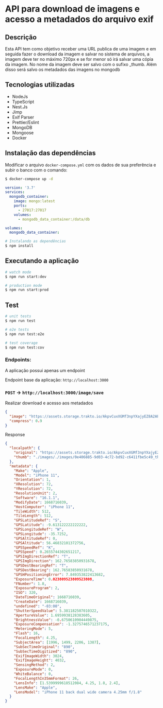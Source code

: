 # API para download de imagens e acesso a metadados do arquivo exif

## Descrição

Esta API tem como objetivo receber uma URL publica de uma imagem e em seguida fazer o download da imagem e salvar no sistema de arquivos, a imagem deve ter no máximo 720px e se for menor só irá salvar uma cópia da imagem. No nome da imagem deve ser salvo com o sufixo \_thumb. Além disso será salvo os metadados das imagens no mongodb

## Tecnologias utilizadas

- NodeJs
- TypeScript
- Nest.Js
- Jimp
- Exif Parser
- Prettier/Eslint
- MongoDB
- Mongoose
- Docker

## Instalação das dependências

Modificar o arquivo `docker-compose.yml` com os dados de sua preferência e subir o banco com o comando:

```bash
$ docker-compose up -d
```

```yml
version: '3.7'
services:
  mongodb_container:
    image: mongo:latest
    ports:
      - 27017:27017
    volumes:
      - mongodb_data_container:/data/db

volumes:
  mongodb_data_container:
```

```bash
# Instalando as dependências
$ npm install
```

## Executando a aplicação

```bash
# watch mode
$ npm run start:dev

# production mode
$ npm run start:prod
```

## Test

```bash
# unit tests
$ npm run test

# e2e tests
$ npm run test:e2e

# test coverage
$ npm run test:cov
```

### Endpoints:

A aplicação possui apenas um endpoint

Endpoint base da aplicação: `http://localhost:3000`

### `POST` -> `http://localhost:3000/image/save`

Realizar download e acesso aos metadados

```json
{
  "image": "https://assets.storage.trakto.io/AkpvCuxXGMf3npYXajyEZ8A2APn2/0e406885-9d03-4c72-bd92-c6411fbe5c49.jpeg",
  "compress": 0.9
}
```

Response

```json
{
  "localpath": {
    "original": "https://assets.storage.trakto.io/AkpvCuxXGMf3npYXajyEZ8A2APn2/0e406885-9d03-4c72-bd92-c6411fbe5c49.jpeg",
    "thumb": "./images/./images/0e406885-9d03-4c72-bd92-c6411fbe5c49_thumb.png"
  },
  "metadata": {
    "Make": "Apple",
    "Model": "iPhone 11",
    "Orientation": 1,
    "XResolution": 72,
    "YResolution": 72,
    "ResolutionUnit": 2,
    "Software": "16.1.1",
    "ModifyDate": 1668716039,
    "HostComputer": "iPhone 11",
    "TileWidth": 512,
    "TileLength": 512,
    "GPSLatitudeRef": "S",
    "GPSLatitude": -9.613122222222222,
    "GPSLongitudeRef": "W",
    "GPSLongitude": -35.7252,
    "GPSAltitudeRef": 0,
    "GPSAltitude": 56.46832101372756,
    "GPSSpeedRef": "K",
    "GPSSpeed": 0.2655744302651217,
    "GPSImgDirectionRef": "T",
    "GPSImgDirection": 162.76583850931678,
    "GPSDestBearingRef": "T",
    "GPSDestBearing": 162.76583850931678,
    "GPSHPositioningError": 7.849353822413682,
    "ExposureTime": 0.023809523809523808,
    "FNumber": 1.8,
    "ExposureProgram": 2,
    "ISO": 320,
    "DateTimeOriginal": 1668716039,
    "CreateDate": 1668716039,
    "undefined": "-03:00",
    "ShutterSpeedValue": 5.381182507010322,
    "ApertureValue": 1.6959938128383605,
    "BrightnessValue": -0.6750610904449875,
    "ExposureCompensation": -1.3275746571237175,
    "MeteringMode": 5,
    "Flash": 16,
    "FocalLength": 4.25,
    "SubjectArea": [1996, 1499, 2206, 1387],
    "SubSecTimeOriginal": "890",
    "SubSecTimeDigitized": "890",
    "ExifImageWidth": 3024,
    "ExifImageHeight": 4032,
    "SensingMethod": 2,
    "ExposureMode": 0,
    "WhiteBalance": 0,
    "FocalLengthIn35mmFormat": 26,
    "LensInfo": [1.5399999618512084, 4.25, 1.8, 2.4],
    "LensMake": "Apple",
    "LensModel": "iPhone 11 back dual wide camera 4.25mm f/1.8"
  }
}
```
